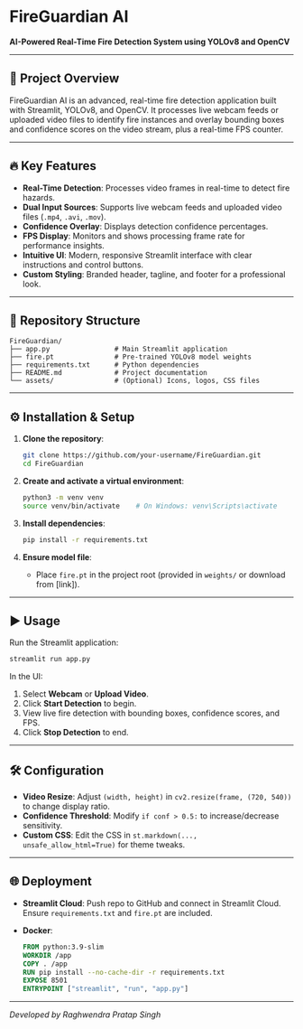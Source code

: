 # FireGuardian AI

**AI-Powered Real-Time Fire Detection System using YOLOv8 and OpenCV**

---

## 🚀 Project Overview

FireGuardian AI is an advanced, real-time fire detection application built with Streamlit, YOLOv8, and OpenCV. It processes live webcam feeds or uploaded video files to identify fire instances and overlay bounding boxes and confidence scores on the video stream, plus a real-time FPS counter.

---

## 🔥 Key Features

* **Real-Time Detection**: Processes video frames in real-time to detect fire hazards.
* **Dual Input Sources**: Supports live webcam feeds and uploaded video files (`.mp4`, `.avi`, `.mov`).
* **Confidence Overlay**: Displays detection confidence percentages.
* **FPS Display**: Monitors and shows processing frame rate for performance insights.
* **Intuitive UI**: Modern, responsive Streamlit interface with clear instructions and control buttons.
* **Custom Styling**: Branded header, tagline, and footer for a professional look.

---

## 📂 Repository Structure

```
FireGuardian/
├── app.py                # Main Streamlit application
├── fire.pt               # Pre-trained YOLOv8 model weights
├── requirements.txt      # Python dependencies
├── README.md             # Project documentation
└── assets/               # (Optional) Icons, logos, CSS files
```

---

## ⚙️ Installation & Setup

1. **Clone the repository**:

   ```bash
   git clone https://github.com/your-username/FireGuardian.git
   cd FireGuardian
   ```

2. **Create and activate a virtual environment**:

   ```bash
   python3 -m venv venv
   source venv/bin/activate    # On Windows: venv\Scripts\activate
   ```

3. **Install dependencies**:

   ```bash
   pip install -r requirements.txt
   ```

4. **Ensure model file**:

   * Place `fire.pt` in the project root (provided in `weights/` or download from \[link]).

---

## ▶️ Usage

Run the Streamlit application:

```bash
streamlit run app.py
```

In the UI:

1. Select **Webcam** or **Upload Video**.
2. Click **Start Detection** to begin.
3. View live fire detection with bounding boxes, confidence scores, and FPS.
4. Click **Stop Detection** to end.

---

## 🛠️ Configuration

* **Video Resize**: Adjust `(width, height)` in `cv2.resize(frame, (720, 540))` to change display ratio.
* **Confidence Threshold**: Modify `if conf > 0.5:` to increase/decrease sensitivity.
* **Custom CSS**: Edit the CSS in `st.markdown(..., unsafe_allow_html=True)` for theme tweaks.

---

## 🌐 Deployment

* **Streamlit Cloud**: Push repo to GitHub and connect in Streamlit Cloud. Ensure `requirements.txt` and `fire.pt` are included.
* **Docker**:

  ```Dockerfile
  FROM python:3.9-slim
  WORKDIR /app
  COPY . /app
  RUN pip install --no-cache-dir -r requirements.txt
  EXPOSE 8501
  ENTRYPOINT ["streamlit", "run", "app.py"]
  ```

---

*Developed by Raghwendra Pratap Singh*
